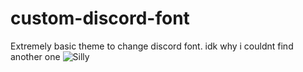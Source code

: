 # custom-discord-font
Extremely basic theme to change discord font.
idk why i couldnt find another one
![Silly](https://media.tenor.com/2d77acC1BvwAAAAS/loaf-cat-messages-from-the-stars.gif)
